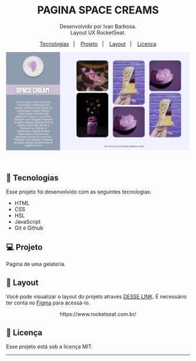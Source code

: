 <h1 align="center"> PAGINA SPACE CREAMS </h1>

<p align="center">
Desenvolvido por Ivan Barbosa.<br>
Layout UX RocketSeat.
</p>

<p align="center">
  <a href="#-tecnologias">Tecnologias</a>&nbsp;&nbsp;&nbsp;|&nbsp;&nbsp;&nbsp;
  <a href="#-projeto">Projeto</a>&nbsp;&nbsp;&nbsp;|&nbsp;&nbsp;&nbsp;
  <a href="#-layout">Layout</a>&nbsp;&nbsp;&nbsp;|&nbsp;&nbsp;&nbsp;
  <a href="#memo-licença">Licença</a>
</p>

<p align="center">
  <img alt="License" src="./assets/capa.png">
</p>

<br>

## 🚀 Tecnologias

Esse projeto foi desenvolvido com as seguintes tecnologias:

- HTML
- CSS
- HSL
- JavaScript
- Git e Github

## 💻 Projeto

Pagina de uma gelateria.

## 🔖 Layout

Você pode visualizar o layout do projeto através [DESSE LINK](https://www.figma.com/file/Pfc2itFEJAxuyvSf9LA4m3/Stage-03---Grid-com-anima%C3%A7%C3%B5es-(Copy)?node-id=0%3A1&t=wMQRrSLZX5BR6RpX-0). É necessário ter conta no [Figma](https://figma.com) para acessá-lo.
<p align="center">
https://www.rocketseat.com.br/
</p>

## :memo: Licença

Esse projeto está sob a licença MIT.

---
